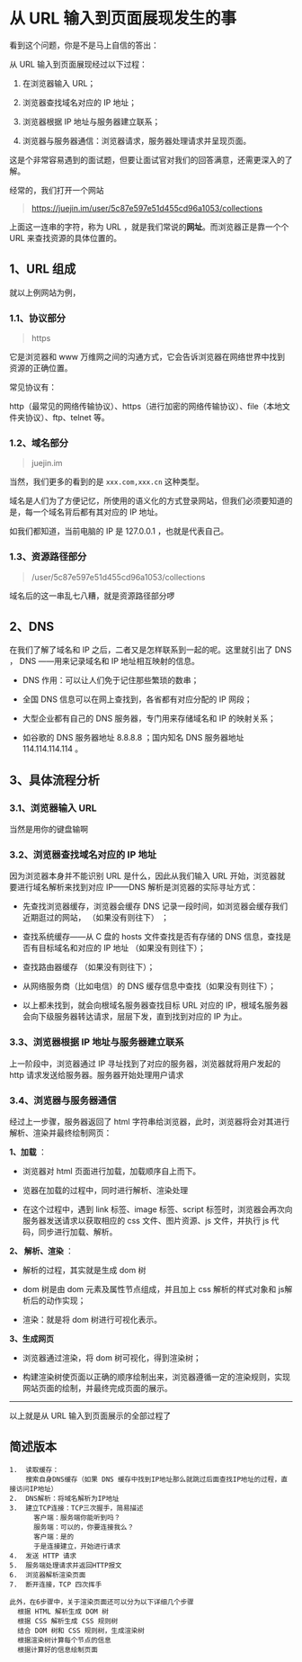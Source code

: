 # 从 URL 输入到页面展现发生的事

看到这个问题，你是不是马上自信的答出：

从 URL 输入到页面展现经过以下过程：

1. 在浏览器输入 URL；

2. 浏览器查找域名对应的 IP 地址；

3. 浏览器根据 IP 地址与服务器建立联系；

4. 浏览器与服务器通信：浏览器请求，服务器处理请求并呈现页面。


这是个非常容易遇到的面试题，但要让面试官对我们的回答满意，还需更深入的了解。

经常的，我们打开一个网站

>https://juejin.im/user/5c87e597e51d455cd96a1053/collections

上面这一连串的字符，称为 URL ，就是我们常说的**网址**。而浏览器正是靠一个个 URL 来查找资源的具体位置的。

## 1、URL 组成

就以上例网站为例，

### 1.1、协议部分

>https

它是浏览器和 www 万维网之间的沟通方式，它会告诉浏览器在网络世界中找到资源的正确位置。

常见协议有：

http（最常见的网络传输协议）、https（进行加密的网络传输协议）、file（本地文件夹协议）、ftp、telnet 等。

### 1.2、域名部分

>juejin.im

当然，我们更多的看到的是 `xxx.com,xxx.cn` 这种类型。

域名是人们为了方便记忆，所使用的语义化的方式登录网站，但我们必须要知道的是，每一个域名背后都有其对应的 IP 地址。

如我们都知道，当前电脑的 IP 是 127.0.0.1 ，也就是代表自己。

### 1.3、资源路径部分

>/user/5c87e597e51d455cd96a1053/collections

域名后的这一串乱七八糟，就是资源路径部分啰

## 2、DNS

在我们了解了域名和 IP 之后，二者又是怎样联系到一起的呢。这里就引出了 DNS ， DNS ——用来记录域名和 IP 地址相互映射的信息。

- DNS 作用：可以让人们免于记住那些繁琐的数串；

- 全国 DNS 信息可以在网上查找到，各省都有对应分配的 IP 网段；

- 大型企业都有自己的 DNS 服务器，专门用来存储域名和 IP 的映射关系；

- 如谷歌的 DNS 服务器地址 8.8.8.8 ；国内知名 DNS 服务器地址 114.114.114.114 。


## 3、具体流程分析

### 3.1、浏览器输入 URL

当然是用你的键盘输啊

### 3.2、浏览器查找域名对应的 IP 地址

因为浏览器本身并不能识别 URL 是什么，因此从我们输入 URL 开始，浏览器就要进行域名解析来找到对应 IP——DNS 解析是浏览器的实际寻址方式：

- 先查找浏览器缓存，浏览器会缓存 DNS 记录一段时间，如浏览器会缓存我们近期逛过的网站， （如果没有则往下） ；

- 查找系统缓存——从 C 盘的 hosts 文件查找是否有存储的 DNS 信息，查找是否有目标域名和对应的 IP 地址 （如果没有则往下）；

- 查找路由器缓存 （如果没有则往下）；

- 从网络服务商（比如电信）的 DNS 缓存信息中查找（如果没有则往下）；

- 以上都未找到，就会向根域名服务器查找目标 URL 对应的 IP，根域名服务器会向下级服务器转达请求，层层下发，直到找到对应的 IP 为止。

### 3.3、浏览器根据 IP 地址与服务器建立联系

上一阶段中，浏览器通过 IP 寻址找到了对应的服务器，浏览器就将用户发起的 http 请求发送给服务器。服务器开始处理用户请求

### 3.4、浏览器与服务器通信

经过上一步骤，服务器返回了 html 字符串给浏览器，此时，浏览器将会对其进行解析、渲染并最终绘制网页：

**1、加载** ：
- 浏览器对 html 页面进行加载，加载顺序自上而下。

-  览器在加载的过程中，同时进行解析、渲染处理

- 在这个过程中，遇到 link 标签、image 标签、script 标签时，浏览器会再次向服务器发送请求以获取相应的 css 文件、图片资源、js 文件，并执行 js 代码，同步进行加载、解析。

**2、 解析、渲染** ：
- 解析的过程，其实就是生成 dom 树

- dom 树是由 dom 元素及属性节点组成，并且加上 css 解析的样式对象和 js解析后的动作实现；

- 渲染：就是将 dom 树进行可视化表示。

**3、生成网页**

- 浏览器通过渲染，将 dom 树可视化，得到渲染树；

- 构建渲染树使页面以正确的顺序绘制出来，浏览器遵循一定的渲染规则，实现网站页面的绘制，并最终完成页面的展示。

***
以上就是从 URL 输入到页面展示的全部过程了

## 简述版本
```
1.  读取缓存：
    搜索自身DNS缓存（如果 DNS 缓存中找到IP地址那么就跳过后面查找IP地址的过程，直接访问IP地址）
2.  DNS解析：将域名解析为IP地址
3.  建立TCP连接：TCP三次握手，简易描述
      客户端：服务端你能听到吗？
      服务端：可以的，你要连接我么？
      客户端：是的
      于是连接建立，开始进行请求
4.  发送 HTTP 请求
5.  服务端处理请求并返回HTTP报文
6.  浏览器解析渲染页面
7.  断开连接，TCP 四次挥手

此外，在6步骤中，关于渲染页面还可以分为以下详细几个步骤
  根据 HTML 解析生成 DOM 树
  根据 CSS 解析生成 CSS 规则树
  结合 DOM 树和 CSS 规则树，生成渲染树
  根据渲染树计算每个节点的信息
  根据计算好的信息绘制页面
```


<Vssue/>